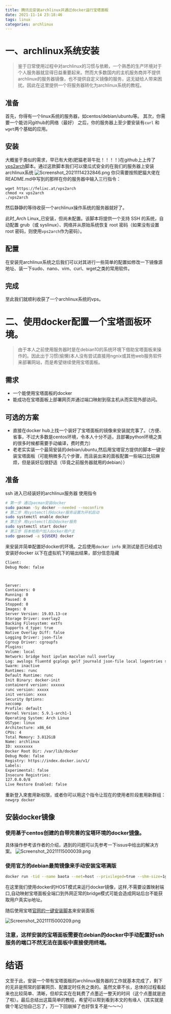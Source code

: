 ```yaml
---
title: 腾讯云安装archlinux并通过docker运行宝塔面板
date: 2021-11-14 23:18:46
tags: linux
categories: archlinux
---
```


# 一、archlinux系统安装

> 鉴于日常使用过程中对archlinux的习惯与依赖，一个熟悉的生产环境对于个人服务器就显得日益重要起来。然而大多数国内的主机服务商并不提供archlinux的服务器镜像，也不提供自定义镜像的服务，这无疑给人带来困扰。因此在这里提供一个将服务器转化为archlinux系统的教程。


## 准备
首先，你得有一个linux系统的服务器，如centos/debian/ubuntu等。
其次，你需要一个能访问github的网络（最好）
之后，你的服务器上至少要安装有`curl` 和`wget`两个基础的应用。

## 安装
大概鉴于类似的需求，早已有大佬(肥猫老哥牛批！！！！)在github上上传了[vps2arch](https://github.com/felixonmars/vps2arch)脚本。通过这款脚本我们可以傻瓜式安全的在我们的服务器上安装archlinux系统
![Screenshot_20211114232846.png](https://gh.zzy-ac.workers.dev/https://raw.githubusercontent.com/zzy-ac/My-Selves-Cloud/main/images/2021/11/14/Screenshot_20211114232846.png)
你只需要按照肥猫大佬在README.md中写到的那样在你的服务器中输入三行指令：

```
wget https://felixc.at/vps2arch
chmod +x vps2arch
./vps2arch
```
然后静静的等待收获一个archlinux操作系统的服务器就好了。

此时_Arch Linux_已安装，但尚未配置。该脚本将提供一个支持 SSH 的系统，自动配置 grub（或 syslinux）、网络并从原始系统恢复 root 密码（如果没有设置 root 密码，则使用`vps2arch`作为密码）。

## 配置
在安装完archlinux系统之后我们可以对其进行一些简单的配置如修改一下镜像源地址、装一下sudo、nano、vim、curl、wget之类的常用软件。

## 完成
至此我们就顺利收获了一个archlinux系统的vps。

# 二、使用docker配置一个宝塔面板环境。

> 由于本人之前使用服务器时是在debian10的系统环境下借助宝塔面板来操作的。因此出于习惯(偷懒)本人没有尝试直接用ngnix或其他web服务软件来部署网站，而是希望继续使用宝塔面板。

## 需求

* 一个能使用宝塔面板的docker
* 能成功在宝塔面板上部署网页并通过端口映射到宿主机从而实现外部访问。

## 可选的方案
* 直接在docker hub上找一个装好了宝塔面板的镜像来安装就完事了。（方便、省事，不过大多数是centos环境，令本人十分不适，且部署python环境之类的很多时候都需要手动编译，费时费力）
* 老老实实装一个最简安装的debian/ubuntu,然后用宝塔官方提供的脚本一键安装宝塔面板（可能稍微多几个步骤，而且装出来的面板配置一些端口比较麻烦，但是装好后很舒适（毕竟之前服务器就用的debian））

## 准备
ssh 进入已经装好的archlinux服务器
使用指令

```bash
# 第一步 通过pacman安装docker  
sudo pacman -Sy docker --needed --noconfirm
# 第二步 用systemctl将docker服务设置为开机启动  
sudo systemctl enable docker
# 第三步 用systemctl启动docker服务  
sudo systemctl start docker  
# 第三步 将本地用户加入docker用户主  
sudo gpasswd -a ${USER} docker
```

来安装并简单配置好docker的环境。之后使用`docker info`  来测试是否已经成功安装好docker
以下在虚拟机下的输出结果，部分信息隐藏

```bash
Client:
Debug Mode: false



Server:
Containers: 0
Running: 0
Paused: 0
Stopped: 0
Images: 0
Server Version: 19.03.13-ce
Storage Driver: overlay2
Backing Filesystem: extfs
Supports d_type: true
Native Overlay Diff: false
Logging Driver: json-file
Cgroup Driver: cgroupfs
Plugins:
Volume: local
Network: bridge host ipvlan macvlan null overlay
Log: awslogs fluentd gcplogs gelf journald json-file local logentries splunk syslog
Swarm: inactive
Runtimes: runc
Default Runtime: runc
Init Binary: docker-init
containerd version: xxxxxx
runc version: xxxxx
init version: xxxx
Security Options:
seccomp
Profile: default
Kernel Version: 5.9.1-arch1-1
Operating System: Arch Linux
OSType: linux
Architecture: x86_64
CPUs: 4
Total Memory: 3.812GiB
Name: archlinux
ID: xxxxxxxx
Docker Root Dir: /var/lib/docker
Debug Mode: false
Registry: https://index.docker.io/v1/
Labels:
Experimental: false
Insecure Registries:
127.0.0.0/8
Live Restore Enabled: false
```

重新登入來套用新权限，或者你可以用这个指令让现在的使用者阶段套用新群组：  
`newgrp docker`

## 安装docker镜像

### 使用基于centos创建的自带完善的宝塔环境的docker[镜像](https://hub.docker.com/r/pch18/baota)。

具体操作参考该作者的介绍，遇到的问题可以先参考一下issus中给出的解决方案。
![Screenshot_20211115000039.png](https://gh.zzy-ac.workers.dev/https://raw.githubusercontent.com/zzy-ac/My-Selves-Cloud/main/images/2021/11/15/Screenshot_20211115000039.png)


### 使用官方的debian最简镜像来手动安装宝塔满版

```bash
docker run -tid --name baota --net=host --privileged=true --shm-size=1g --restart always -v ~/wwwroot:/www/wwwroot debian
```

在这里我们使用docker的HOST模式来运行docker镜像，这样,不需要设置映射端口,自动映射宝塔面板全端口到外网正常的bridge模式可能会造成网站后台不能获取用户真实ip地址。

随后使用宝塔[官网的一键安装脚本](https://www.bt.cn/bbs/thread-19376-1-1.html)来安装面板

![Screenshot_20211115000209.png](https://gh.zzy-ac.workers.dev/https://raw.githubusercontent.com/zzy-ac/My-Selves-Cloud/main/images/2021/11/15/Screenshot_20211115000209.png)

### 注意，这样安装的宝塔面板需要在debian的docker中手动配置好ssh服务的端口不然无法在面板中直接使用终端。

# 结语

文至于此，安装一个带有宝塔面板的archlinux服务器的工作就基本完成了，剩下的无非是照常的部署网页、配置定时任务之类的。虽然文章不长，总体的过程看起来也比较简单、清晰，但却实实在在耗费了点墨近一整天的时间（这个点墨就是逊了啦）。最后总结出这篇简单的教程，希望可以帮到看到本文的有缘人（其实就是做个笔记怕自己忘了，万一下回崩掉了也好恢复不是～～～）

